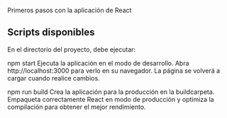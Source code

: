 Primeros pasos con la aplicación de React

## Scripts disponibles

En el directorio del proyecto, debe ejecutar:

npm start
Ejecuta la aplicación en el modo de desarrollo.
Abra http://localhost:3000 para verlo en su navegador.
La página se volverá a cargar cuando realice cambios.

npm run build
Crea la aplicación para la producción en la buildcarpeta.
Empaqueta correctamente React en modo de producción y optimiza la compilación para obtener el mejor rendimiento.
